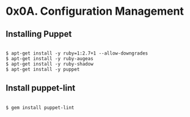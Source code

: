 # 0x0A. Configuration Management

## Installing Puppet

```shell

$ apt-get install -y ruby=1:2.7+1 --allow-downgrades
$ apt-get install -y ruby-augeas
$ apt-get install -y ruby-shadow
$ apt-get install -y puppet
```

## Install puppet-lint

```shell

$ gem install puppet-lint
```
